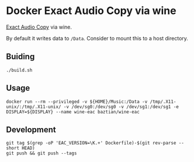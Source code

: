 # Docker Exact Audio Copy via wine

[Exact Audio Copy](http://www.exactaudiocopy.de/) via wine.

By default it writes data to `/Data`. Consider to mount this to a host directory.

## Buiding

    ./build.sh

## Usage

    docker run --rm --privileged -v ${HOME}/Music:/Data -v /tmp/.X11-unix/:/tmp/.X11-unix/ -v /dev/sg0:/dev/sg0 -v /dev/sg1:/dev/sg1 -e DISPLAY=${DISPLAY} --name wine-eac baztian/wine-eac

## Development

    git tag $(grep -oP 'EAC_VERSION=\K.+' Dockerfile)-$(git rev-parse --short HEAD)
    git push && git push --tags
